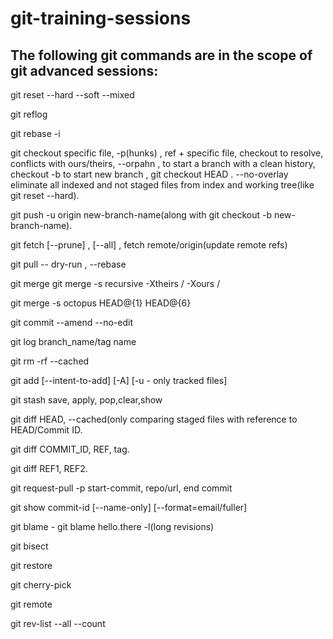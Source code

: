 # git-training-sessions
## The following git commands are in the scope of git advanced sessions:

git reset --hard --soft --mixed

git reflog

git rebase -i

git checkout specific file, -p(hunks) , ref + specific file, checkout to resolve, 
 conflicts with ours/theirs, --orpahn , to start a branch with a clean history, checkout -b to start new branch , git checkout HEAD . --no-overlay eliminate all indexed and not staged files from index and working tree(like git reset --hard).

git push -u origin new-branch-name(along with git checkout -b new-branch-name).

git fetch [--prune] , [--all] , fetch remote/origin(update remote refs) 

git pull -- dry-run , --rebase

git merge git merge -s recursive -Xtheirs / -Xours / <allow-unrelated-histories>

git merge -s octopus HEAD@{1} HEAD@{6}

git commit --amend --no-edit

git log branch_name/tag name

git rm -rf --cached

git add [--intent-to-add] [-A] [-u - only tracked files]

git stash save, apply, pop,clear,show

git diff HEAD, --cached(only comparing staged files with reference to HEAD/Commit ID.

git diff COMMIT_ID, REF, tag.

git diff REF1, REF2.

git request-pull -p start-commit, repo/url, end commit

git show commit-id [--name-only] [--format=email/fuller]

git blame -  git blame hello.there -l(long revisions)

git bisect

git restore

git cherry-pick

git remote

git rev-list --all --count
 
